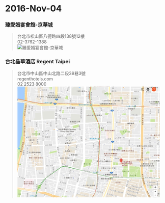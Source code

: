 

# 2016-Nov-04

### 臻愛婚宴會館-京華城<br />
>台北市松山區八德路四段138號12樓<br />
>02-3762-1388<br>
![臻愛婚宴會館-京華城](https://s21.postimg.org/pl9qj2naf/image.png)
<!--
    <img src=臻愛婚宴會館-京華城.jpg> 
    ![地圖](臻愛婚宴會館-京華城.jpg)
-->

### 台北晶華酒店 Regent Taipei<br />
>台北市中山區中山北路二段39巷3號<br>
>regenthotels.com<br>
>02 2523 8000<br>
![晶華酒店](晶華酒店.jpg)